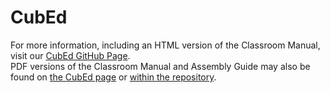 # CubEd

For more information, including an HTML version of the Classroom Manual, visit our [CubEd GitHub Page](https://grunwald-lab-umass.github.io/CubEd/).
</br>
PDF versions of the Classroom Manual and Assembly Guide may also be found on [the CubEd page](https://grunwald-lab-umass.github.io/CubEd/) or [within the repository](https://github.com/grunwald-lab-umass/CubEd/tree/8ee6245254b0b336e004ee20b5687a293bc26ee2/CubEd_user_documentation).
